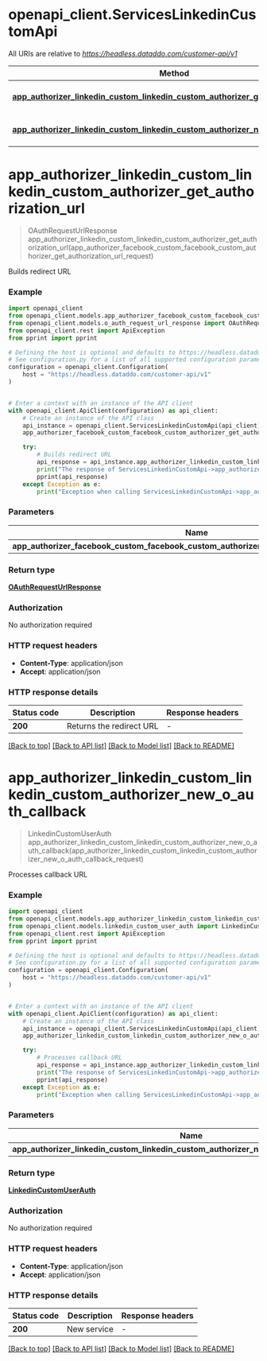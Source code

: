 # openapi_client.ServicesLinkedinCustomApi

All URIs are relative to *https://headless.dataddo.com/customer-api/v1*

Method | HTTP request | Description
------------- | ------------- | -------------
[**app_authorizer_linkedin_custom_linkedin_custom_authorizer_get_authorization_url**](ServicesLinkedinCustomApi.md#app_authorizer_linkedin_custom_linkedin_custom_authorizer_get_authorization_url) | **POST** /services/linkedin_custom/oauth-request-url | Builds redirect URL
[**app_authorizer_linkedin_custom_linkedin_custom_authorizer_new_o_auth_callback**](ServicesLinkedinCustomApi.md#app_authorizer_linkedin_custom_linkedin_custom_authorizer_new_o_auth_callback) | **POST** /services/linkedin_custom/oauth-process-callback | Processes callback URL


# **app_authorizer_linkedin_custom_linkedin_custom_authorizer_get_authorization_url**
> OAuthRequestUrlResponse app_authorizer_linkedin_custom_linkedin_custom_authorizer_get_authorization_url(app_authorizer_facebook_custom_facebook_custom_authorizer_get_authorization_url_request)

Builds redirect URL

### Example


```python
import openapi_client
from openapi_client.models.app_authorizer_facebook_custom_facebook_custom_authorizer_get_authorization_url_request import AppAuthorizerFacebookCustomFacebookCustomAuthorizerGetAuthorizationUrlRequest
from openapi_client.models.o_auth_request_url_response import OAuthRequestUrlResponse
from openapi_client.rest import ApiException
from pprint import pprint

# Defining the host is optional and defaults to https://headless.dataddo.com/customer-api/v1
# See configuration.py for a list of all supported configuration parameters.
configuration = openapi_client.Configuration(
    host = "https://headless.dataddo.com/customer-api/v1"
)


# Enter a context with an instance of the API client
with openapi_client.ApiClient(configuration) as api_client:
    # Create an instance of the API class
    api_instance = openapi_client.ServicesLinkedinCustomApi(api_client)
    app_authorizer_facebook_custom_facebook_custom_authorizer_get_authorization_url_request = openapi_client.AppAuthorizerFacebookCustomFacebookCustomAuthorizerGetAuthorizationUrlRequest() # AppAuthorizerFacebookCustomFacebookCustomAuthorizerGetAuthorizationUrlRequest | 

    try:
        # Builds redirect URL
        api_response = api_instance.app_authorizer_linkedin_custom_linkedin_custom_authorizer_get_authorization_url(app_authorizer_facebook_custom_facebook_custom_authorizer_get_authorization_url_request)
        print("The response of ServicesLinkedinCustomApi->app_authorizer_linkedin_custom_linkedin_custom_authorizer_get_authorization_url:\n")
        pprint(api_response)
    except Exception as e:
        print("Exception when calling ServicesLinkedinCustomApi->app_authorizer_linkedin_custom_linkedin_custom_authorizer_get_authorization_url: %s\n" % e)
```



### Parameters


Name | Type | Description  | Notes
------------- | ------------- | ------------- | -------------
 **app_authorizer_facebook_custom_facebook_custom_authorizer_get_authorization_url_request** | [**AppAuthorizerFacebookCustomFacebookCustomAuthorizerGetAuthorizationUrlRequest**](AppAuthorizerFacebookCustomFacebookCustomAuthorizerGetAuthorizationUrlRequest.md)|  | 

### Return type

[**OAuthRequestUrlResponse**](OAuthRequestUrlResponse.md)

### Authorization

No authorization required

### HTTP request headers

 - **Content-Type**: application/json
 - **Accept**: application/json

### HTTP response details

| Status code | Description | Response headers |
|-------------|-------------|------------------|
**200** | Returns the redirect URL |  -  |

[[Back to top]](#) [[Back to API list]](../README.md#documentation-for-api-endpoints) [[Back to Model list]](../README.md#documentation-for-models) [[Back to README]](../README.md)

# **app_authorizer_linkedin_custom_linkedin_custom_authorizer_new_o_auth_callback**
> LinkedinCustomUserAuth app_authorizer_linkedin_custom_linkedin_custom_authorizer_new_o_auth_callback(app_authorizer_linkedin_custom_linkedin_custom_authorizer_new_o_auth_callback_request)

Processes callback URL

### Example


```python
import openapi_client
from openapi_client.models.app_authorizer_linkedin_custom_linkedin_custom_authorizer_new_o_auth_callback_request import AppAuthorizerLinkedinCustomLinkedinCustomAuthorizerNewOAuthCallbackRequest
from openapi_client.models.linkedin_custom_user_auth import LinkedinCustomUserAuth
from openapi_client.rest import ApiException
from pprint import pprint

# Defining the host is optional and defaults to https://headless.dataddo.com/customer-api/v1
# See configuration.py for a list of all supported configuration parameters.
configuration = openapi_client.Configuration(
    host = "https://headless.dataddo.com/customer-api/v1"
)


# Enter a context with an instance of the API client
with openapi_client.ApiClient(configuration) as api_client:
    # Create an instance of the API class
    api_instance = openapi_client.ServicesLinkedinCustomApi(api_client)
    app_authorizer_linkedin_custom_linkedin_custom_authorizer_new_o_auth_callback_request = openapi_client.AppAuthorizerLinkedinCustomLinkedinCustomAuthorizerNewOAuthCallbackRequest() # AppAuthorizerLinkedinCustomLinkedinCustomAuthorizerNewOAuthCallbackRequest | 

    try:
        # Processes callback URL
        api_response = api_instance.app_authorizer_linkedin_custom_linkedin_custom_authorizer_new_o_auth_callback(app_authorizer_linkedin_custom_linkedin_custom_authorizer_new_o_auth_callback_request)
        print("The response of ServicesLinkedinCustomApi->app_authorizer_linkedin_custom_linkedin_custom_authorizer_new_o_auth_callback:\n")
        pprint(api_response)
    except Exception as e:
        print("Exception when calling ServicesLinkedinCustomApi->app_authorizer_linkedin_custom_linkedin_custom_authorizer_new_o_auth_callback: %s\n" % e)
```



### Parameters


Name | Type | Description  | Notes
------------- | ------------- | ------------- | -------------
 **app_authorizer_linkedin_custom_linkedin_custom_authorizer_new_o_auth_callback_request** | [**AppAuthorizerLinkedinCustomLinkedinCustomAuthorizerNewOAuthCallbackRequest**](AppAuthorizerLinkedinCustomLinkedinCustomAuthorizerNewOAuthCallbackRequest.md)|  | 

### Return type

[**LinkedinCustomUserAuth**](LinkedinCustomUserAuth.md)

### Authorization

No authorization required

### HTTP request headers

 - **Content-Type**: application/json
 - **Accept**: application/json

### HTTP response details

| Status code | Description | Response headers |
|-------------|-------------|------------------|
**200** | New service |  -  |

[[Back to top]](#) [[Back to API list]](../README.md#documentation-for-api-endpoints) [[Back to Model list]](../README.md#documentation-for-models) [[Back to README]](../README.md)

